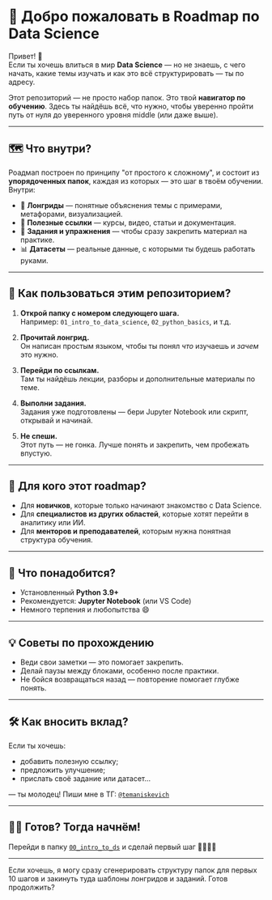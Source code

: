 # 🚀 Добро пожаловать в Roadmap по Data Science

Привет! 👋  
Если ты хочешь влиться в мир **Data Science** — но не знаешь, с чего начать, какие темы изучать и как это всё структурировать — ты по адресу.

Этот репозиторий — не просто набор папок. Это твой **навигатор по обучению**. Здесь ты найдёшь всё, что нужно, чтобы уверенно пройти путь от нуля до уверенного уровня middle (или даже выше).

---

## 🗺 Что внутри?

Роадмап построен по принципу "от простого к сложному", и состоит из **упорядоченных папок**, каждая из которых — это шаг в твоём обучении. Внутри:

- 📘 **Лонгриды** — понятные объяснения темы с примерами, метафорами, визуализацией.
- 🔗 **Полезные ссылки** — курсы, видео, статьи и документация.
- 🧠 **Задания и упражнения** — чтобы сразу закрепить материал на практике.
- 📊 **Датасеты** — реальные данные, с которыми ты будешь работать руками.

---

## 🧭 Как пользоваться этим репозиторием?

1. **Открой папку с номером следующего шага.**  
   Например: `01_intro_to_data_science`, `02_python_basics`, и т.д.

2. **Прочитай лонгрид.**  
   Он написан простым языком, чтобы ты понял *что* изучаешь и *зачем* это нужно.

3. **Перейди по ссылкам.**  
   Там ты найдёшь лекции, разборы и дополнительные материалы по теме.

4. **Выполни задания.**  
   Задания уже подготовлены — бери Jupyter Notebook или скрипт, открывай и начинай.

5. **Не спеши.**  
   Этот путь — не гонка. Лучше понять и закрепить, чем пробежать впустую.

---

## 🎯 Для кого этот roadmap?

- Для **новичков**, которые только начинают знакомство с Data Science.
- Для **специалистов из других областей**, которые хотят перейти в аналитику или ИИ.
- Для **менторов и преподавателей**, которым нужна понятная структура обучения.

---

## 🔧 Что понадобится?

- Установленный **Python 3.9+**
- Рекомендуется: **Jupyter Notebook** (или VS Code)
- Немного терпения и любопытства 😄

---

## 💡 Советы по прохождению

- Веди свои заметки — это помогает закрепить.
- Делай паузы между блоками, особенно после практики.
- Не бойся возвращаться назад — повторение помогает глубже понять.

---

## 🛠 Как вносить вклад?

Если ты хочешь:
- добавить полезную ссылку;
- предложить улучшение;
- прислать своё задание или датасет...

— ты молодец! Пиши мне в ТГ: [`@temaniskevich`](https://t.me/temaniskevich)

---

## 🧑‍🚀 Готов? Тогда начнём!

Перейди в папку [`00_intro_to_ds`](/00_intro_to_ds) и сделай первый шаг 🚶‍♀️🚶‍♂️

---

Если хочешь, я могу сразу сгенерировать структуру папок для первых 10 шагов и закинуть туда шаблоны лонгридов и заданий. Готов продолжить?
